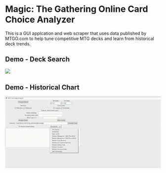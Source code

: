 
# Magic: The Gathering Online Card Choice Analyzer

This is a GUI applcation and web scraper that uses data published by MTGO.com to help tune competitive MTG decks and learn from historical deck trends.

## Demo - Deck Search

![](Demos/mododemo0.gif)

## Demo - Historical Chart

![](Demos/mododemo1.gif)